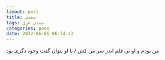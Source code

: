 ```yaml
---
layout: post
title: سعدی
tags: سعدی غزل
categories: poem
date: 2022-06-06 06:34:43
---
```


من بودم و او نی قلم اندر سر من کش / با او نتوان گفت وجود دگری بود
